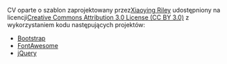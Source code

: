 CV oparte o szablon zaprojektowany przez[Xiaoying Riley](https://twitter.com/3rdwave_themes) udostępniony na licencji[Creative Commons Attribution 3.0 License (CC BY 3.0)](http://creativecommons.org/licenses/by/3.0/) z wykorzystaniem kodu następujących projektów:
- [Bootstrap](http://getbootstrap.com/)
- [FontAwesome](http://fortawesome.github.io/Font-Awesome/)
- [jQuery](http://jquery.com/)
